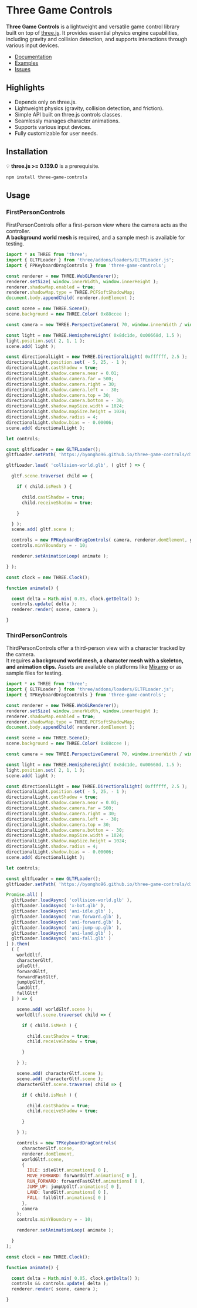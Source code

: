# Three Game Controls

**Three Game Controls** is a lightweight and versatile game control library built on top of [three.js](https://threejs.org). It provides essential physics engine capabilities, including gravity and collision detection, and supports interactions through various input devices.

- [Documentation](https://three-game-controls.vercel.app)
- [Examples](https://three-game-controls.vercel.app/examples)
- [Issues](https://github.com/Byongho96/three-game-controls/issues)


## Highlights

- Depends only on three.js.
- Lightweight physics (gravity, collision detection, and friction).
- Simple API built on three.js controls classes.
- Seamlessly manages character animations.
- Supports various input devices.
- Fully customizable for user needs.

## Installation

:bulb: **three.js >= 0.139.0** is a prerequisite.


```bash
npm install three-game-controls
```
<!-- or

* CDN
```html
<script type="importmap">
  {
    "imports": {
      "three": "https://cdn.jsdelivr.net/npm/three@<version>/build/three.module.js",
      "three-game-controls": "https://cdn.jsdelivr.net/npm/three-game-controls@<version>/dist/bundle.esm.js"
      "three-game-controls/assets/": "https://cdn.jsdelivr.net/npm/three-game-controls@<version>/dist/assets/" // if you need assets
    }
  }
</script>
``` -->

## Usage

### FirstPersonControls

FirstPersonControls offer a first-person view where the camera acts as the controller.  
**A background world mesh** is required, and a sample mesh is available for testing.

```js
import * as THREE from 'three';
import { GLTFLoader } from 'three/addons/loaders/GLTFLoader.js';
import { FPKeyboardDragControls } from 'three-game-controls';

const renderer = new THREE.WebGLRenderer();
renderer.setSize( window.innerWidth, window.innerHeight );
renderer.shadowMap.enabled = true;
renderer.shadowMap.type = THREE.PCFSoftShadowMap;
document.body.appendChild( renderer.domElement );

const scene = new THREE.Scene();
scene.background = new THREE.Color( 0x88ccee );

const camera = new THREE.PerspectiveCamera( 70, window.innerWidth / window.innerHeight, 1, 1000 );

const light = new THREE.HemisphereLight( 0x8dc1de, 0x00668d, 1.5 );
light.position.set( 2, 1, 1 );
scene.add( light );

const directionalLight = new THREE.DirectionalLight( 0xffffff, 2.5 );
directionalLight.position.set( - 5, 25, - 1 );
directionalLight.castShadow = true;
directionalLight.shadow.camera.near = 0.01;
directionalLight.shadow.camera.far = 500;
directionalLight.shadow.camera.right = 30;
directionalLight.shadow.camera.left = - 30;
directionalLight.shadow.camera.top = 30;
directionalLight.shadow.camera.bottom = - 30;
directionalLight.shadow.mapSize.width = 1024;
directionalLight.shadow.mapSize.height = 1024;
directionalLight.shadow.radius = 4;
directionalLight.shadow.bias = - 0.00006;
scene.add( directionalLight );

let controls;

const gltfLoader = new GLTFLoader();
gltfLoader.setPath( 'https://byongho96.github.io/three-game-controls/dist/assets/' );

gltfLoader.load( 'collision-world.glb', ( gltf ) => {

  gltf.scene.traverse( child => {

    if ( child.isMesh ) {

      child.castShadow = true;
      child.receiveShadow = true;

    }

  } );
  scene.add( gltf.scene );

  controls = new FPKeyboardDragControls( camera, renderer.domElement, gltf.scene );
  controls.minYBoundary = - 10;

  renderer.setAnimationLoop( animate );

} );

const clock = new THREE.Clock();

function animate() {

  const delta = Math.min( 0.05, clock.getDelta() );
  controls.update( delta );
  renderer.render( scene, camera );

}
```

### ThirdPersonControls

ThirdPersonControls offer a third-person view with a character tracked by the camera.  
It requires **a background world mesh, a character mesh with a skeleton, and animation clips.** Assets are available on platforms like [Mixamo](https://www.mixamo.com/#/) or as sample files for testing.

```js
import * as THREE from 'three';
import { GLTFLoader } from 'three/addons/loaders/GLTFLoader.js';
import { TPKeyboardDragControls } from 'three-game-controls';

const renderer = new THREE.WebGLRenderer();
renderer.setSize( window.innerWidth, window.innerHeight );
renderer.shadowMap.enabled = true;
renderer.shadowMap.type = THREE.PCFSoftShadowMap;
document.body.appendChild( renderer.domElement );

const scene = new THREE.Scene();
scene.background = new THREE.Color( 0x88ccee );

const camera = new THREE.PerspectiveCamera( 70, window.innerWidth / window.innerHeight, 1, 1000 );

const light = new THREE.HemisphereLight( 0x8dc1de, 0x00668d, 1.5 );
light.position.set( 2, 1, 1 );
scene.add( light );

const directionalLight = new THREE.DirectionalLight( 0xffffff, 2.5 );
directionalLight.position.set( - 5, 25, - 1 );
directionalLight.castShadow = true;
directionalLight.shadow.camera.near = 0.01;
directionalLight.shadow.camera.far = 500;
directionalLight.shadow.camera.right = 30;
directionalLight.shadow.camera.left = - 30;
directionalLight.shadow.camera.top = 30;
directionalLight.shadow.camera.bottom = - 30;
directionalLight.shadow.mapSize.width = 1024;
directionalLight.shadow.mapSize.height = 1024;
directionalLight.shadow.radius = 4;
directionalLight.shadow.bias = - 0.00006;
scene.add( directionalLight );

let controls;

const gltfLoader = new GLTFLoader();
gltfLoader.setPath( 'https://byongho96.github.io/three-game-controls/dist/assets/' );

Promise.all( [
  gltfLoader.loadAsync( 'collision-world.glb' ),
  gltfLoader.loadAsync( 'x-bot.glb' ),
  gltfLoader.loadAsync( 'ani-idle.glb' ),
  gltfLoader.loadAsync( 'run_forward.glb' ),
  gltfLoader.loadAsync( 'ani-forward.glb' ),
  gltfLoader.loadAsync( 'ani-jump-up.glb' ),
  gltfLoader.loadAsync( 'ani-land.glb' ),
  gltfLoader.loadAsync( 'ani-fall.glb' )
] ).then(
  ( [
    worldGltf,
    characterGltf,
    idleGltf,
    forwardGltf,
    forwardFastGltf,
    jumpUpGltf,
    landGltf,
    fallGltf
  ] ) => {

    scene.add( worldGltf.scene );
    worldGltf.scene.traverse( child => {

      if ( child.isMesh ) {

        child.castShadow = true;
        child.receiveShadow = true;

      }

    } );

    scene.add( characterGltf.scene );
    scene.add( characterGltf.scene );
    characterGltf.scene.traverse( child => {

      if ( child.isMesh ) {

        child.castShadow = true;
        child.receiveShadow = true;

      }

    } );

    controls = new TPKeyboardDragControls(
      characterGltf.scene,
      renderer.domElement,
      worldGltf.scene,
      {
        IDLE: idleGltf.animations[ 0 ],
        MOVE_FORWARD: forwardGltf.animations[ 0 ],
        RUN_FORWARD: forwardFastGltf.animations[ 0 ],
        JUMP_UP: jumpUpGltf.animations[ 0 ],
        LAND: landGltf.animations[ 0 ],
        FALL: fallGltf.animations[ 0 ]
      },
      camera
    );
    controls.minYBoundary = - 10;

    renderer.setAnimationLoop( animate );

  }
);

const clock = new THREE.Clock();

function animate() {

  const delta = Math.min( 0.05, clock.getDelta() );
  controls && controls.update( delta );
  renderer.render( scene, camera );

}
```
